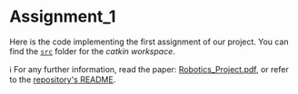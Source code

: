 # Assignment_1
Here is the code implementing the first assignment of our project. You can find the <a href="https://github.com/jo-valer/Robotics/tree/main/Assignment_1/src">`src`</a> folder for the _catkin workspace_.

ℹ For any further information, read the paper: <a href="https://github.com/jo-valer/Robotics/blob/main/Robotics_Project.pdf">Robotics_Project.pdf</a>, or refer to the <a href="https://github.com/jo-valer/Robotics/blob/main/README.md">repository's README</a>.
